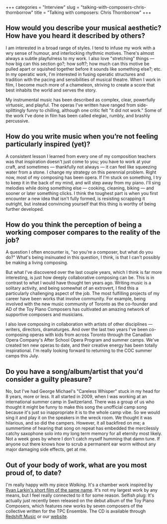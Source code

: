 +++
categories = "Interview"
slug = "talking-with-composers-chris-thornborrow"
title = "Talking with composers: Chris Thornborrow"
+++

## How would you describe your musical aesthetic? How have you heard it described by others?

I am interested in a broad range of styles. I tend to infuse my work with a wry sense of humour, and interlocking rhythmic motives. There's almost always a subtle playfulness to my work. I also love "stretching" things — how big can this section go?; how soft?; how much can this motive be pulled apart or squished together before it sounds like something else?; etc.  In my operatic work, I'm interested in fusing operatic structures and tradition with the pacing and sensibilities of musical theatre. When I work in film, I become much more of a chameleon, striving to create a score that best inhabits the world and serves the story.

My instrumental music has been described as complex, clear, powerfully virtuosic, and playful. The operas I've written have ranged from side-splittingly funny to chilling, although one critic felt "it did not work." Some of the work I've done in film has been called elegiac, rumbly, and brashly percussive.

## How do you write music when you’re not feeling particularly inspired (yet)?

A consistent lesson I learned from every one of my composition teachers was that inspiration doesn't just come to you; you have to work at your craft, and sometimes — thankfully not always — it can feel like squeezing water from a stone. I change my strategy on this perennial problem. Right now, most of my composing has been opera. If I'm stuck on something, I try to keep it in the back of my mind, and will step away from my piano. I'll sing melodies while doing something else — cooking, cleaning, biking — and sooner or later something clicks. I think the toughest part is when you first encounter a new idea that isn't fully formed, is resisting scrapping it outright, but instead convincing yourself that this thing is worthy of being further developed.

## How do you think the perception of being a working composer compares to the reality of the job?

A question I often encounter is, "so you're a composer, but what do you do?" What's being insinuated in this question, I think, is that I can't possibly be making a living composing. 

But what I've discovered over the last couple years, which I think is far more interesting, is just how deeply collaborative composing can be. This is in contrast to what I would have thought ten years ago. Writing music is a solitary activity, and being somewhat of an extrovert, I find this a particularly challenging aspect of the job. The most fulfilling projects of my career have been works that involve community. For example, being involved with the new music community of Toronto as the co-founder and AD of the Toy Piano Composers has cultivated an amazing network of supportive composers and musicians. 

I also love composing in collaboration with artists of other disciplines — writers, directors, dramaturges. And over the last two years I've been co-composing operas with kids from across Toronto through the Canadian Opera Company's After School Opera Program and summer camps. We've created ten new operas to date, and their creative energy has been totally inspirational. I'm really looking forward to returning to the COC summer camps this July.

## Do you have a song/album/artist that you'd consider a guilty pleasure?

No, but I've had George Michael's "Careless Whisper" stuck in my head for 8 years, more or less. It all started in 2009, when I was working at an international summer camp in Switzerland. There was a group of us who thought it might be funny to make this song the unofficial camp song because it's just so inappropriate it is to the whole camp vibe. So we would sing it and play it on the speakers in the wreck room. We thought it was hilarious, and so did the campers. However, it all backfired on me; a summertime of hearing that song on repeat has embedded the mercilessly catchy saxophone solo into my long term memory for all eternity most likely. Not a week goes by where I don't catch myself humming that damn tune. If anyone out there knows how to scrub a permanent ear worm without any major damaging side effects, get at me. 

## Out of your body of work, what are you most proud of, to date?

I'm really happy with my piece *Walking*. It's a chamber work inspired by [Ryan Larkin's short film of the same name](https://www.nfb.ca/film/walking/). It's not my largest work by any means, but I feel really connected to it for some reason. Selfish plug: It's actually just recently been released on the debut album of the Toy Piano Composers, which features new works by seven composers of the collective written for the TPC Ensemble. The CD is available through [Redshift Music](https://redshiftmusicsociety.bandcamp.com/album/toy-piano-composers) or our [website](http://www.toypianocomposers.com/Toy_Piano_Composers/Home.html).
